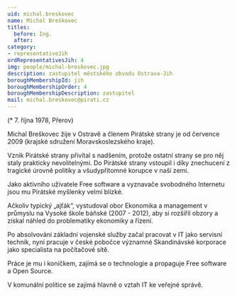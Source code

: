 ```yaml
---
uid: michal.breskovec
name: Michal Breškovec
titles:
  before: Ing. 
  after: 
category:
- representativeJih
ordRepresentativesJih: 4
img: people/michal-breskovec.jpg
description: zastupitel městského obvodu Ostrava-Jih
boroughMembershipId: jih
boroughMembershipOrder: 4
boroughMembershipDescription: zastupitel
mail: michal.breskovec@pirati.cz 
---
```


(* 7. října 1978, Přerov) 

Michal Breškovec žije v Ostravě a členem Pirátské strany je od července 2009 (krajské sdružení Moravskoslezského kraje). 

Vznik Pirátské strany přivítal s nadšením, protože ostatní strany se pro něj staly prakticky nevolitelnými. Do Pirátské strany vstoupil i díky znechucení z tragické úrovně politiky a všudypřítomné korupce v naší zemi.

Jako aktivního uživatele Free software a vyznavače svobodného Internetu jsou mu Pirátské myšlenky velmi blízké. 

Ačkoliv typický „ajťák“, vystudoval obor Ekonomika a management v průmyslu na Vysoké škole báňské (2007 - 2012), aby si rozšířil obzory a získal náhled do problematiky ekonomiky a řízení.

Po absolvování základní vojenské služby začal pracovat v IT jako servisní technik, nyní pracuje v české pobočce významné Skandinávské korporace jako specialista na počítačové sítě.

Práce je mu i koníčkem, zajímá se o technologie a propaguje Free software a Open Source. 

V komunální politice se zajímá hlavně o vztah IT ke veřejné správě.
